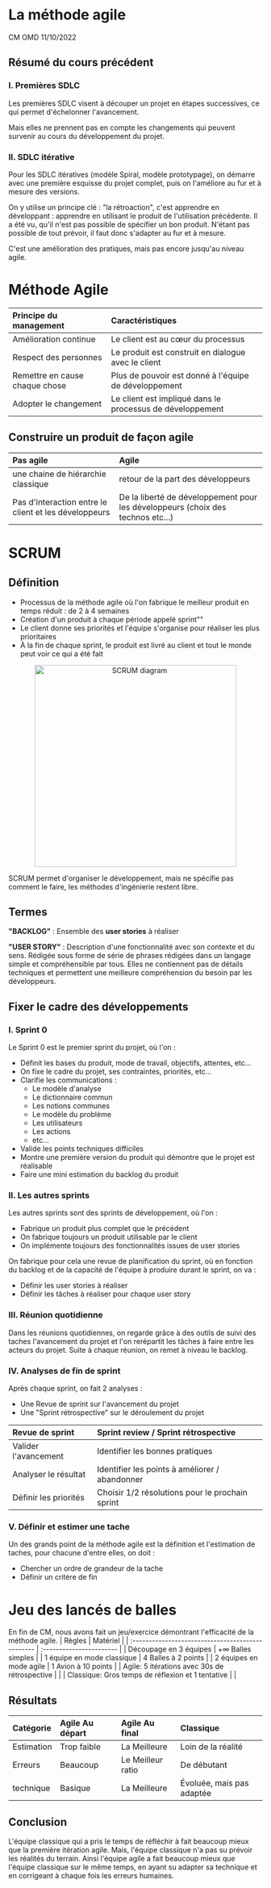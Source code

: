 # La méthode agile
CM OMD 11/10/2022 

## Résumé du cours précédent

### I. Premières SDLC 
Les premières SDLC visent à découper un projet en étapes successives, ce qui permet d'échelonner l'avancement. 

Mais elles ne prennent pas en compte les changements qui peuvent survenir au cours du développement du projet.

### II. SDLC itérative

Pour les SDLC itératives (modèle Spiral, modèle prototypage), on démarre avec une première esquisse du projet complet, puis on l'améliore au fur et à mesure des versions.

On y utilise un principe clé : "la rétroaction", c'est apprendre en développant : apprendre en utilisant le produit de l'utilisation précédente. Il a été vu, qu'il n'est pas possible de spécifier un bon produit. N'étant pas possible de tout prévoir, il faut donc s'adapter au fur et à mesure.

C'est une amélioration des pratiques, mais pas encore jusqu'au niveau agile.

# Méthode Agile

| Principe du management         | Caractéristiques                                          |
| :----------------------------- | :-------------------------------------------------------- |
| Amélioration continue          | Le client est au cœur du processus                        |
| Respect des personnes          | Le produit est construit en dialogue avec le client       |
| Remettre en cause chaque chose | Plus de pouvoir est donné à l'équipe de développement     |
| Adopter le changement          | Le client est impliqué dans le processus de développement |

## Construire un produit de façon agile

| Pas agile                                             | Agile                                                                           |
| :---------------------------------------------------- | :------------------------------------------------------------------------------ |
| une chaine de hiérarchie classique                    | retour de la part des développeurs                                              |
| Pas d'interaction entre le client et les développeurs | De la liberté de développement pour les développeurs (choix des technos etc...) |

# SCRUM

## Définition

- Processus de la méthode agile où l'on fabrique le meilleur produit en temps réduit : de 2 à 4 semaines
- Création d'un produit à chaque période appelé sprint""
- Le client donne ses priorités et l'équipe s'organise pour réaliser les plus prioritaires
- À la fin de chaque sprint, le produit est livré au client et tout le monde peut voir ce qui a été fait

<p align=center>
    <img src="https://i.imgur.com/8MpaN52.jpg" alt="SCRUM diagram" width="400"/>
</p>


SCRUM permet d'organiser le développement, mais ne spécifie pas comment le faire, les méthodes d'ingénierie restent libre.

## Termes

**"BACKLOG"** : Ensemble des **user stories** à réaliser

**"USER STORY"** : Description d'une fonctionnalité avec son contexte et du sens. Rédigée sous forme de série de phrases rédigées dans un langage simple et compréhensible par tous. Elles ne contiennent pas de détails techniques et permettent une meilleure compréhension du besoin par les développeurs.

## Fixer le cadre des développements

### I. Sprint 0
Le Sprint 0 est le premier sprint du projet, où l'on :
- Définit les bases du produit, mode de travail, objectifs, attentes, etc...
- On fixe le cadre du projet, ses contraintes, priorités, etc...
- Clarifie les communications : 
  - Le modèle d'analyse
  - Le dictionnaire commun
  - Les notions communes
  - Le modèle du problème
  - Les utilisateurs
  - Les actions 
  - etc...
- Valide les points techniques difficiles
- Montre une première version du produit qui démontre que le projet est réalisable
- Faire une mini estimation du backlog du produit

### II. Les autres sprints
Les autres sprints sont des sprints de développement, où l'on :
- Fabrique un produit plus complet que le précédent
- On fabrique toujours un produit utilisable par le client
- On implémente toujours des fonctionnalités issues de user stories

On fabrique pour cela une revue de planification du sprint, où en fonction du backlog et de la capacité de l'équipe à produire durant le sprint, on va :
- Définir les user stories à réaliser
- Définir les tâches à réaliser pour chaque user story

### III. Réunion quotidienne

Dans les réunions quotidiennes, on regarde grâce à des outils de suivi des taches l'avancement du projet et l'on rerépartit les tâches à faire entre les acteurs du projet. Suite à chaque réunion, on remet à niveau le backlog.

### IV. Analyses de fin de sprint

Après chaque sprint, on fait 2 analyses : 
- Une Revue de sprint sur l'avancement du projet
- Une "Sprint rétrospective" sur le déroulement du projet
  
| Revue de sprint       | Sprint review / Sprint rétrospective            |
| :-------------------- | :---------------------------------------------- |
| Valider l'avancement  | Identifier les bonnes pratiques                 |
| Analyser le résultat  | Identifier les points à améliorer / abandonner  |
| Définir les priorités | Choisir 1/2 résolutions pour le prochain sprint |

### V. Définir et estimer une tache
Un des grands point de la méthode agile est la définition et l'estimation de taches, pour chacune d'entre elles, on doit :
- Chercher un ordre de grandeur de la tache
- Définir un critère de fin

# Jeu des lancés de balles
En fin de CM, nous avons fait un jeu/exercice démontrant l'efficacité de la méthode agile.
| Règles                                            | Matériel                 |
| :------------------------------------------------ | :----------------------- |
| Découpage en 3 équipes                            | $+\infty$ Balles simples |
| 1 équipe en mode classique                        | 4 Balles à 2 points      |
| 2 équipes en mode agile                           | 1 Avion à 10 points      |
| Agile: 5 itérations avec 30s de rétrospective     |                          |
| Classique: Gros temps de réflexion et 1 tentative |                          |
## Résultats

| Catégorie  | Agile Au départ | Agile Au final    | Classique                |
| :--------- | :-------------- | :---------------- | :----------------------- |
| Estimation | Trop faible     | La Meilleure      | Loin de la réalité       |
| Erreurs    | Beaucoup        | Le Meilleur ratio | De débutant              |
| technique  | Basique         | La Meilleure      | Évoluée, mais pas adaptée|

## Conclusion

L'équipe classique qui a pris le temps de réfléchir à fait beaucoup mieux que la première itération agile. Mais, l'équipe classique n'a pas su prévoir les réalités du terrain. Ainsi l'équipe agile a fait beaucoup mieux que l'équipe classique sur le même temps, en ayant su adapter sa technique et en corrigeant à chaque fois les erreurs humaines. 
